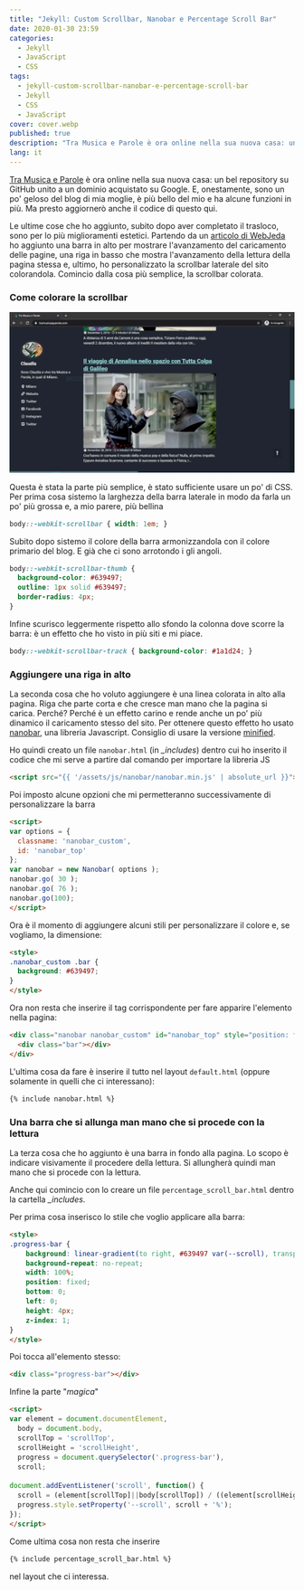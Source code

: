 ```yaml
---
title: "Jekyll: Custom Scrollbar, Nanobar e Percentage Scroll Bar"
date: 2020-01-30 23:59
categories:
  - Jekyll
  - JavaScript
  - CSS
tags:
  - jekyll-custom-scrollbar-nanobar-e-percentage-scroll-bar
  - Jekyll
  - CSS
  - JavaScript
cover: cover.webp
published: true
description: "Tra Musica e Parole è ora online nella sua nuova casa: un bel repository su GitHub unito a un dominio acquistato su Google. E, onestamente, sono un po' geloso del blog di mia moglie, è più bello del mio e ha alcune funzioni in più. Ma presto aggiornerò anche il codice di questo qui."
lang: it
---
```


[Tra Musica e Parole](https://www.tramusicaeparole.com/) è ora online nella sua nuova casa: un bel repository su GitHub unito a un dominio acquistato su Google. E, onestamente, sono un po' geloso del blog di mia moglie, è più bello del mio e ha alcune funzioni in più. Ma presto aggiornerò anche il codice di questo qui.

Le ultime cose che ho aggiunto, subito dopo aver completato il trasloco, sono per lo più miglioramenti estetici. Partendo da un [articolo di WebJeda](https://blog.webjeda.com/top-bar-website/) ho aggiunto una barra in alto per mostrare l'avanzamento del caricamento delle pagine, una riga in basso che mostra l'avanzamento della lettura della pagina stessa e, ultimo, ho personalizzato la scrollbar laterale del sito colorandola. Comincio dalla cosa più semplice, la scrollbar colorata.

### Come colorare la scrollbar

![Immagine](./modifiche-estetiche-tramusicaeparole.webp)

Questa è stata la parte più semplice, è stato sufficiente usare un po' di CSS. Per prima cosa sistemo la larghezza della barra laterale in modo da farla un po' più grossa e, a mio parere, più bellina

~~~css
body::-webkit-scrollbar { width: 1em; }
~~~

Subito dopo sistemo il colore della barra armonizzandola con il colore primario del blog. E già che ci sono arrotondo i gli angoli.

~~~css
body::-webkit-scrollbar-thumb {
  background-color: #639497;
  outline: 1px solid #639497;
  border-radius: 4px;
}
~~~

Infine scurisco leggermente rispetto allo sfondo la colonna dove scorre la barra: è un effetto che ho visto in più siti e mi piace.

~~~css
body::-webkit-scrollbar-track { background-color: #1a1d24; }
~~~

### Aggiungere una riga in alto

La seconda cosa che ho voluto aggiungere è una linea colorata in alto alla pagina. Riga che parte corta e che cresce man mano che la pagina si carica. Perché? Perché è un effetto carino e rende anche un po' più dinamico il caricamento stesso del sito. Per ottenere questo effetto ho usato [nanobar](http://nanobar.jacoborus.codes/), una libreria Javascript. Consiglio di usare la versione [minified](https://github.com/jacoborus/nanobar/archive/master.zip).

Ho quindi creato un file `nanobar.html` (in _\_includes_) dentro cui ho inserito il codice che mi serve a partire dal comando per importare la libreria JS

~~~html
<script src="{{ '/assets/js/nanobar/nanobar.min.js' | absolute_url }}"></script>
~~~

Poi imposto alcune opzioni che mi permetteranno successivamente di personalizzare la barra

~~~html
<script>
var options = {
  classname: 'nanobar_custom',
  id: 'nanobar_top'
};
var nanobar = new Nanobar( options );
nanobar.go( 30 );
nanobar.go( 76 );
nanobar.go(100);
</script>
~~~

Ora è il momento di aggiungere alcuni stili per personalizzare il colore e, se vogliamo, la dimensione:

~~~html
<style>
.nanobar_custom .bar {
  background: #639497;
}
</style>
~~~

Ora non resta che inserire il tag corrispondente per fare apparire l'elemento nella pagina:

~~~html
<div class="nanobar nanobar_custom" id="nanobar_top" style="position: fixed;">
  <div class="bar"></div>
</div>
~~~

L'ultima cosa da fare è inserire il tutto nel layout `default.html` (oppure solamente in quelli che ci interessano):

~~~html
{% include nanobar.html %}
~~~

### Una barra che si allunga man mano che si procede con la lettura

La terza cosa che ho aggiunto è una barra in fondo alla pagina. Lo scopo è indicare visivamente il procedere della lettura. Si allungherà quindi man mano che si procede con la lettura.

Anche qui comincio con lo creare un file `percentage_scroll_bar.html` dentro la cartella _\_includes_.

Per prima cosa inserisco lo stile che voglio applicare alla barra:

~~~html
<style>
.progress-bar {
    background: linear-gradient(to right, #639497 var(--scroll), transparent 0);
    background-repeat: no-repeat;
    width: 100%;
    position: fixed;
    bottom: 0;
    left: 0;
    height: 4px;
    z-index: 1;
}
</style>
~~~

Poi tocca all'elemento stesso:

~~~html
<div class="progress-bar"></div>
~~~

Infine la parte "_magica_"

~~~html
<script>
var element = document.documentElement,
  body = document.body,
  scrollTop = 'scrollTop',
  scrollHeight = 'scrollHeight',
  progress = document.querySelector('.progress-bar'),
  scroll;

document.addEventListener('scroll', function() {
  scroll = (element[scrollTop]||body[scrollTop]) / ((element[scrollHeight]||body[scrollHeight]) - element.clientHeight) * 100;
  progress.style.setProperty('--scroll', scroll + '%');
});
</script>
~~~

Come ultima cosa non resta che inserire

~~~html
{% include percentage_scroll_bar.html %}
~~~

nel layout che ci interessa.
